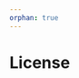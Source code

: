 ```yaml
---
orphan: true
---
```


# License

```{include} ../LICENSE

```
                                                                       